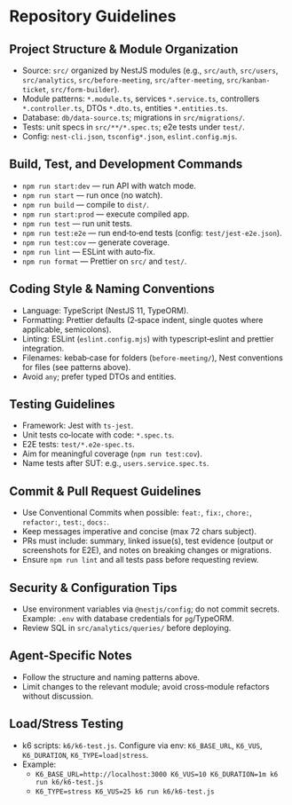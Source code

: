 # Repository Guidelines

## Project Structure & Module Organization
- Source: `src/` organized by NestJS modules (e.g., `src/auth`, `src/users`, `src/analytics`, `src/before-meeting`, `src/after-meeting`, `src/kanban-ticket`, `src/form-builder`).
- Module patterns: `*.module.ts`, services `*.service.ts`, controllers `*.controller.ts`, DTOs `*.dto.ts`, entities `*.entities.ts`.
- Database: `db/data-source.ts`; migrations in `src/migrations/`.
- Tests: unit specs in `src/**/*.spec.ts`; e2e tests under `test/`.
- Config: `nest-cli.json`, `tsconfig*.json`, `eslint.config.mjs`.

## Build, Test, and Development Commands
- `npm run start:dev` — run API with watch mode.
- `npm run start` — run once (no watch).
- `npm run build` — compile to `dist/`.
- `npm run start:prod` — execute compiled app.
- `npm run test` — run unit tests.
- `npm run test:e2e` — run end‑to‑end tests (config: `test/jest-e2e.json`).
- `npm run test:cov` — generate coverage.
- `npm run lint` — ESLint with auto‑fix.
- `npm run format` — Prettier on `src/` and `test/`.

## Coding Style & Naming Conventions
- Language: TypeScript (NestJS 11, TypeORM).
- Formatting: Prettier defaults (2‑space indent, single quotes where applicable, semicolons).
- Linting: ESLint (`eslint.config.mjs`) with typescript‑eslint and prettier integration.
- Filenames: kebab‑case for folders (`before-meeting/`), Nest conventions for files (see patterns above).
- Avoid `any`; prefer typed DTOs and entities.

## Testing Guidelines
- Framework: Jest with `ts-jest`.
- Unit tests co‑locate with code: `*.spec.ts`.
- E2E tests: `test/*.e2e-spec.ts`.
- Aim for meaningful coverage (`npm run test:cov`).
- Name tests after SUT: e.g., `users.service.spec.ts`.

## Commit & Pull Request Guidelines
- Use Conventional Commits when possible: `feat:`, `fix:`, `chore:`, `refactor:`, `test:`, `docs:`.
- Keep messages imperative and concise (max 72 chars subject).
- PRs must include: summary, linked issue(s), test evidence (output or screenshots for E2E), and notes on breaking changes or migrations.
- Ensure `npm run lint` and all tests pass before requesting review.

## Security & Configuration Tips
- Use environment variables via `@nestjs/config`; do not commit secrets. Example: `.env` with database credentials for `pg`/TypeORM.
- Review SQL in `src/analytics/queries/` before deploying.

## Agent-Specific Notes
- Follow the structure and naming patterns above.
- Limit changes to the relevant module; avoid cross‑module refactors without discussion.

## Load/Stress Testing
- k6 scripts: `k6/k6-test.js`. Configure via env: `K6_BASE_URL`, `K6_VUS`, `K6_DURATION`, `K6_TYPE=load|stress`.
- Example:
  - `K6_BASE_URL=http://localhost:3000 K6_VUS=10 K6_DURATION=1m k6 run k6/k6-test.js`
  - `K6_TYPE=stress K6_VUS=25 k6 run k6/k6-test.js`
